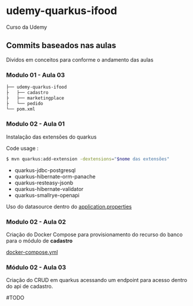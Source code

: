 # udemy-quarkus-ifood
Curso da Udemy

## Commits baseados nas aulas

Dividos em conceitos para conforme o andamento das aulas

### Modulo 01 - Aula 03

``` bash
├── udemy-quarkus-ifood
├   ├── cadastro
├   ├── marketingplace
├   └── pedido
└── pom.xml
```
### Modulo 02 - Aula 01

Instalação das extensões do quarkus 

Code usage : 
```bash
$ mvn quarkus:add-extension -dextensions="$nome das extensões"
```
- quarkus-jdbc-postgresql
- quarkus-hibernate-orm-panache
- quarkus-resteasy-jsonb
- quarkus-hibernate-validator
- quarkus-smallrye-openapi

Uso do datasource dentro do [application.properties](cadastro/src/main/resources/application.properties)

### Modulo 02 - Aula 02

Criação do Docker Compose para provisionamento do recurso do banco para o módulo de __cadastro__

[docker-compose.yml](docker-compose.yml)

### Módulo 02 - Aula 03

Criação do CRUD em quarkus acessando um endpoint para acesso dentro do api de cadastro.

#TODO
